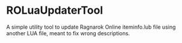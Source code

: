 # ROLuaUpdaterTool
A simple utility tool to update Ragnarok Online iteminfo.lub file using another LUA file, meant to fix wrong descriptions.
